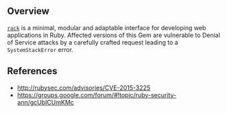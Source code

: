 ## Overview
[`rack`](https://rubygems.org/gems/rack) is a minimal, modular and adaptable interface for developing web applications in Ruby.
Affected versions of this Gem are vulnerable to Denial of Service attacks by a carefully crafted request leading to a `SystemStackError` error.

## References
- http://rubysec.com/advisories/CVE-2015-3225
- https://groups.google.com/forum/#!topic/ruby-security-ann/gcUbICUmKMc
